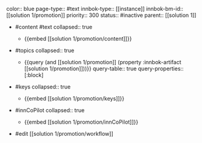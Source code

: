 color:: blue
page-type:: #text
innbok-type:: [[instance]]
innbok-bm-id:: [[solution 1/promotion]]
priority:: 300
status:: #inactive
parent:: [[solution 1]]

- #content #text
  collapsed:: true
	- {{embed [[solution 1/promotion/content]]}}
- #topics
   collapsed:: true
    - {{query (and [[solution 1/promotion]] (property :innbok-artifact [[solution 1/promotion]]))}}
      query-table:: true
      query-properties:: [:block]
- #keys
  collapsed:: true
	- {{embed [[solution 1/promotion/keys]]}}
- #innCoPilot
   collapsed:: true
	 - {{embed [[solution 1/promotion/innCoPilot]]}}

- #edit [[solution 1/promotion/workflow]]

